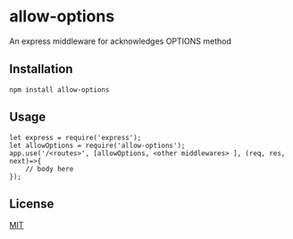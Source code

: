 # allow-options

An express middleware for acknowledges OPTIONS method

## Installation
    npm install allow-options
    
## Usage


    let express = require('express');  
    let allowOptions = require('allow-options');  
    app.use('/<routes>', [allowOptions, <other middlewares> ], (req, res, next)=>{
        // body here
    });


## License
[MIT](https://github.com/sridharrajs/allow-options/blob/master/LICENSE)